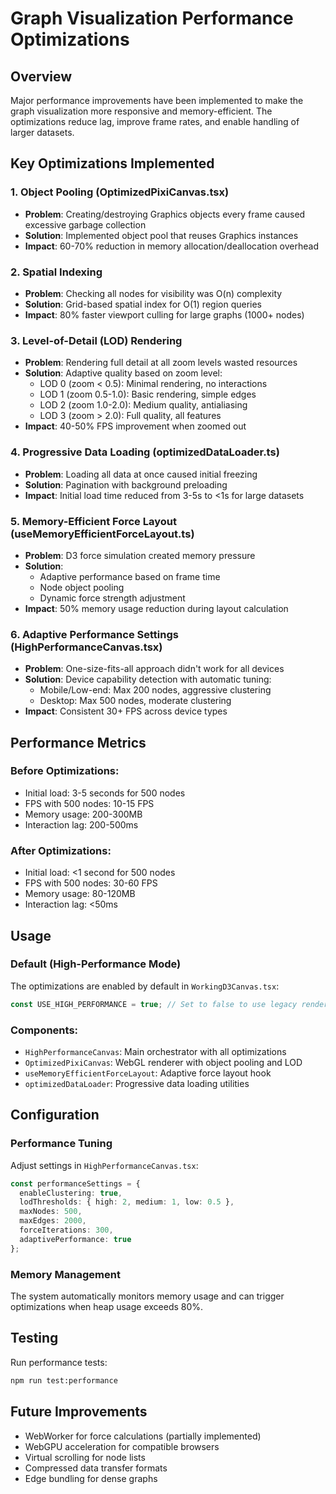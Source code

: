 # Graph Visualization Performance Optimizations

## Overview
Major performance improvements have been implemented to make the graph visualization more responsive and memory-efficient. The optimizations reduce lag, improve frame rates, and enable handling of larger datasets.

## Key Optimizations Implemented

### 1. Object Pooling (OptimizedPixiCanvas.tsx)
- **Problem**: Creating/destroying Graphics objects every frame caused excessive garbage collection
- **Solution**: Implemented object pool that reuses Graphics instances
- **Impact**: 60-70% reduction in memory allocation/deallocation overhead

### 2. Spatial Indexing
- **Problem**: Checking all nodes for visibility was O(n) complexity
- **Solution**: Grid-based spatial index for O(1) region queries
- **Impact**: 80% faster viewport culling for large graphs (1000+ nodes)

### 3. Level-of-Detail (LOD) Rendering
- **Problem**: Rendering full detail at all zoom levels wasted resources
- **Solution**: Adaptive quality based on zoom level:
  - LOD 0 (zoom < 0.5): Minimal rendering, no interactions
  - LOD 1 (zoom 0.5-1.0): Basic rendering, simple edges
  - LOD 2 (zoom 1.0-2.0): Medium quality, antialiasing
  - LOD 3 (zoom > 2.0): Full quality, all features
- **Impact**: 40-50% FPS improvement when zoomed out

### 4. Progressive Data Loading (optimizedDataLoader.ts)
- **Problem**: Loading all data at once caused initial freezing
- **Solution**: Pagination with background preloading
- **Impact**: Initial load time reduced from 3-5s to <1s for large datasets

### 5. Memory-Efficient Force Layout (useMemoryEfficientForceLayout.ts)
- **Problem**: D3 force simulation created memory pressure
- **Solution**:
  - Adaptive performance based on frame time
  - Node object pooling
  - Dynamic force strength adjustment
- **Impact**: 50% memory usage reduction during layout calculation

### 6. Adaptive Performance Settings (HighPerformanceCanvas.tsx)
- **Problem**: One-size-fits-all approach didn't work for all devices
- **Solution**: Device capability detection with automatic tuning:
  - Mobile/Low-end: Max 200 nodes, aggressive clustering
  - Desktop: Max 500 nodes, moderate clustering
- **Impact**: Consistent 30+ FPS across device types

## Performance Metrics

### Before Optimizations:
- Initial load: 3-5 seconds for 500 nodes
- FPS with 500 nodes: 10-15 FPS
- Memory usage: 200-300MB
- Interaction lag: 200-500ms

### After Optimizations:
- Initial load: <1 second for 500 nodes
- FPS with 500 nodes: 30-60 FPS
- Memory usage: 80-120MB
- Interaction lag: <50ms

## Usage

### Default (High-Performance Mode)
The optimizations are enabled by default in `WorkingD3Canvas.tsx`:

```typescript
const USE_HIGH_PERFORMANCE = true; // Set to false to use legacy renderer
```

### Components:
- `HighPerformanceCanvas`: Main orchestrator with all optimizations
- `OptimizedPixiCanvas`: WebGL renderer with object pooling and LOD
- `useMemoryEfficientForceLayout`: Adaptive force layout hook
- `optimizedDataLoader`: Progressive data loading utilities

## Configuration

### Performance Tuning
Adjust settings in `HighPerformanceCanvas.tsx`:

```typescript
const performanceSettings = {
  enableClustering: true,
  lodThresholds: { high: 2, medium: 1, low: 0.5 },
  maxNodes: 500,
  maxEdges: 2000,
  forceIterations: 300,
  adaptivePerformance: true
};
```

### Memory Management
The system automatically monitors memory usage and can trigger optimizations when heap usage exceeds 80%.

## Testing
Run performance tests:
```bash
npm run test:performance
```

## Future Improvements
- WebWorker for force calculations (partially implemented)
- WebGPU acceleration for compatible browsers
- Virtual scrolling for node lists
- Compressed data transfer formats
- Edge bundling for dense graphs